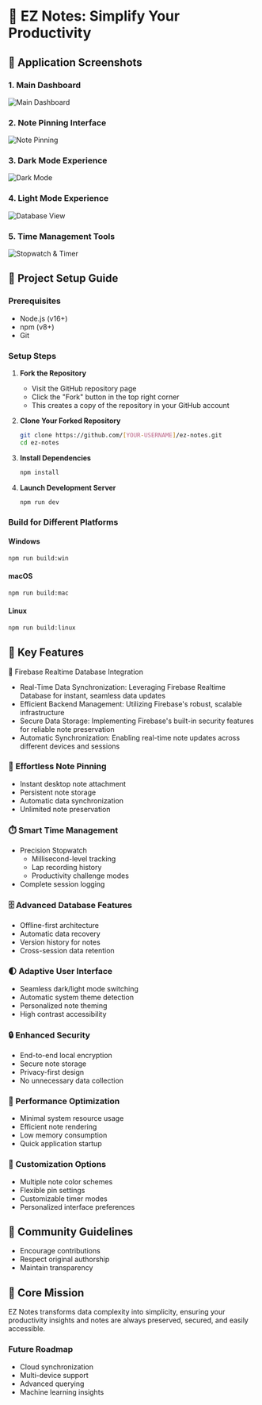 # 🚀 EZ Notes: Simplify Your Productivity

## 📸 Application Screenshots

### 1. Main Dashboard

![Main Dashboard](./build/Starting.png)

### 2. Note Pinning Interface

![Note Pinning](./build/Pin.png)

### 3. Dark Mode Experience

![Dark Mode](./build/DarkMode.png)

### 4. Light Mode Experience

![Database View](./build/Light.png)

### 5. Time Management Tools

![Stopwatch & Timer](./build/Timer.png)

## 🚀 Project Setup Guide

### Prerequisites

- Node.js (v16+)
- npm (v8+)
- Git

### Setup Steps

1. **Fork the Repository**

   - Visit the GitHub repository page
   - Click the "Fork" button in the top right corner
   - This creates a copy of the repository in your GitHub account

2. **Clone Your Forked Repository**

   ```bash
   git clone https://github.com/[YOUR-USERNAME]/ez-notes.git
   cd ez-notes
   ```

3. **Install Dependencies**

   ```bash
   npm install
   ```

4. **Launch Development Server**
   ```bash
   npm run dev
   ```

### Build for Different Platforms

#### Windows

```bash
npm run build:win
```

#### macOS

```bash
npm run build:mac
```

#### Linux

```bash
npm run build:linux
```

## 🌟 Key Features

💾 Firebase Realtime Database Integration

- Real-Time Data Synchronization: Leveraging Firebase Realtime Database for instant, seamless data updates
- Efficient Backend Management: Utilizing Firebase's robust, scalable infrastructure
- Secure Data Storage: Implementing Firebase's built-in security features for reliable note preservation
- Automatic Synchronization: Enabling real-time note updates across different devices and sessions

### 📌 Effortless Note Pinning

- Instant desktop note attachment
- Persistent note storage
- Automatic data synchronization
- Unlimited note preservation

### ⏱️ Smart Time Management

- Precision Stopwatch
  - Millisecond-level tracking
  - Lap recording history
  - Productivity challenge modes
- Complete session logging

### 🗄️ Advanced Database Features

- Offline-first architecture
- Automatic data recovery
- Version history for notes
- Cross-session data retention

### 🌓 Adaptive User Interface

- Seamless dark/light mode switching
- Automatic system theme detection
- Personalized note theming
- High contrast accessibility

### 🔒 Enhanced Security

- End-to-end local encryption
- Secure note storage
- Privacy-first design
- No unnecessary data collection

### 🚀 Performance Optimization

- Minimal system resource usage
- Efficient note rendering
- Low memory consumption
- Quick application startup

### 🌈 Customization Options

- Multiple note color schemes
- Flexible pin settings
- Customizable timer modes
- Personalized interface preferences

## 🤝 Community Guidelines

- Encourage contributions
- Respect original authorship
- Maintain transparency

## 🎯 Core Mission

EZ Notes transforms data complexity into simplicity, ensuring your productivity insights and notes are always preserved, secured, and easily accessible.

### Future Roadmap

- Cloud synchronization
- Multi-device support
- Advanced querying
- Machine learning insights
